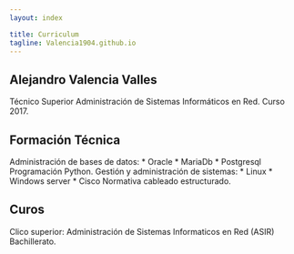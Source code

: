 ```yaml
---
layout: index

title: Curriculum	
tagline: Valencia1904.github.io
---
```


## **Alejandro Valencia Valles**
Técnico Superior Administración de Sistemas Informáticos en Red. Curso 2017.


## **Formación Técnica**
Administración de  bases de datos:
	* Oracle
	* MariaDb
	* Postgresql
Programación Python.
Gestión y administración de sistemas:
	* Linux
	* Windows server
	* Cisco
Normativa cableado estructurado.


## **Curos**
Clico superior: Administración de Sistemas Informaticos en Red (ASIR)
Bachillerato.

